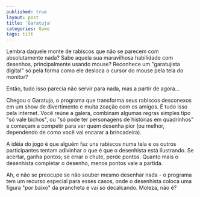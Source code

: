 ```yaml
---
published: true
layout: post
title: 'Garatuja'
categories: Game
tags: tilt
---
```

Lembra daquele monte de rabiscos que não se parecem com absolutamente nada? Sabe aquela sua maravilhosa habilidade com desenhos, principalmente usando mouse? Reconhece um "garatujista digital" só pela forma como ele desloca o cursor do mouse pela tela do monitor?

Então, tudo isso parecia não servir para nada, mas a partir de agora...







Chegou o Garatuja, o programa que transforma seus rabiscos desconexos em um show de divertimento e muita zoação com os amigos. E tudo isso pela internet. Você reúne a galera, combinam algumas regras simples tipo "só vale bichos", ou "só pode ter personagens de histórias em quadrinhos" e começam a competir para ver quem desenha pior (ou melhor, dependendo de como você vai encarar a brincadeira).

A idéia do jogo é que alguém faz uns rabiscos numa tela e os outros participantes tentam adivinhar o que é que o desenhista está ilustrando. Se acertar, ganha pontos; se errar o chute, perde pontos. Quanto mais o desenhista completar o desenho, menos pontos vale a partida.







Ah, e não se preocupe se não souber mesmo desenhar nada - o programa tem um recurso especial para esses casos, onde o desenhista coloca uma figura "por baixo" da prancheta e vai só decalcando. Moleza, não é?
